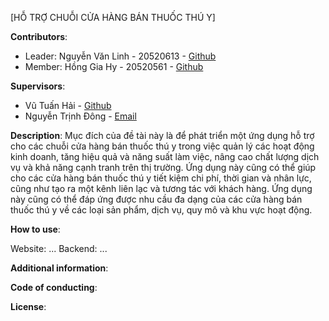 [HỖ TRỢ CHUỖI CỬA HÀNG BÁN THUỐC THÚ Y]

**Contributors**:

- Leader: Nguyễn Văn Linh - 20520613 - [Github](https://github.com/vanlinh1602)
- Member: Hồng Gia Hy - 20520561 - [Github](https://github.com/GiaHy123)

**Supervisors**:

- Vũ Tuấn Hải - [Github](https://github.com/vutuanhai237)
- Nguyễn Trịnh Đông - [Email](dongnt@uit.edu.vn)

**Description**: Mục đích của đề tài này là để phát triển một ứng dụng hỗ trợ cho các chuỗi cửa hàng bán thuốc thú y trong việc quản lý các hoạt động kinh doanh, tăng hiệu quả và năng suất làm việc, nâng cao chất lượng dịch vụ và khả năng cạnh tranh trên thị trường. Ứng dụng này cũng có thể giúp cho các cửa hàng bán thuốc thú y tiết kiệm chi phí, thời gian và nhân lực, cũng như tạo ra một kênh liên lạc và tương tác với khách hàng. Ứng dụng này cũng có thể đáp ứng được nhu cầu đa dạng của các cửa hàng bán thuốc thú y về các loại sản phẩm, dịch vụ, quy mô và khu vực hoạt động.

**How to use**:

Website: ... 
Backend: ...

**Additional information**:

**Code of conducting**:

**License**:
